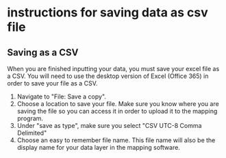 # instructions for saving data as csv file

## Saving as a CSV

When you are finished inputting your data, you must save your excel file as a CSV.
You will need to use the desktop version of Excel (Office 365) in order to save your file as a CSV.

1. Navigate to "File: Save a copy".
2. Choose a location to save your file. Make sure you know where you are saving the file so you can access it in order to upload it to the mapping program.
3. Under "save as type", make sure you select "CSV UTC-8 Comma Delimited"
4. Choose an easy to remember file name. This file name will also be the display name for your data layer in the mapping software.

